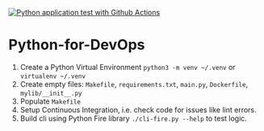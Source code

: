 [![Python application test with Github Actions](https://github.com/mcgmed/Python-for-DevOps/actions/workflows/devops.yml/badge.svg)](https://github.com/mcgmed/Python-for-DevOps/actions/workflows/devops.yml)

# Python-for-DevOps

1. Create a Python Virtual Environment `python3 -m venv ~/.venv` or `virtualenv ~/.venv`
2. Create empty files: `Makefile`, `requirements.txt`, `main.py`, `Dockerfile`, `mylib/__init__.py`
3. Populate `Makefile`
4. Setup Continuous Integration, i.e. check code for issues like lint errors.
5. Build cli using Python Fire library `./cli-fire.py --help` to test logic.
